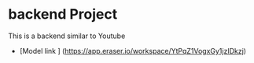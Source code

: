# backend Project

This is a backend similar to Youtube
- [Model link ] (https://app.eraser.io/workspace/YtPqZ1VogxGy1jzIDkzj)